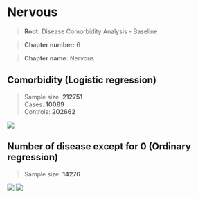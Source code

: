 # Nervous
    
> **Root:** Disease Comorbidity Analysis - Baseline

> **Chapter number:** 6  

> **Chapter name:** Nervous  

## Comorbidity (Logistic regression)
> Sample size: **212751**  
> Cases: **10089**  
> Controls: **202662**
<img src="/Chapter/Figures/Baseline/LG/Chapter_6.png"/>
<CsvTable src="/Chapter_Data/Baseline/LG/LG_Chapter_6.csv" label="🔍 View full results" />

## Number of disease except for 0 (Ordinary regression)
> Sample size: **14276**
<img src="/Chapter/Figures/Baseline/Histogram/Chapter_6_ba.png"/>
<CsvTableNumb src="/Chapter_Data/Baseline/Histogram/Chapter_6_ba.csv" label="🔍 View full results" />
        
<img src="/Chapter/Figures/Baseline/ORD/Chapter_6.png"/>
<CsvTable src="/Chapter_Data/Baseline/ORD/ORD_Chapter_6.csv" label="🔍 View full results" />
